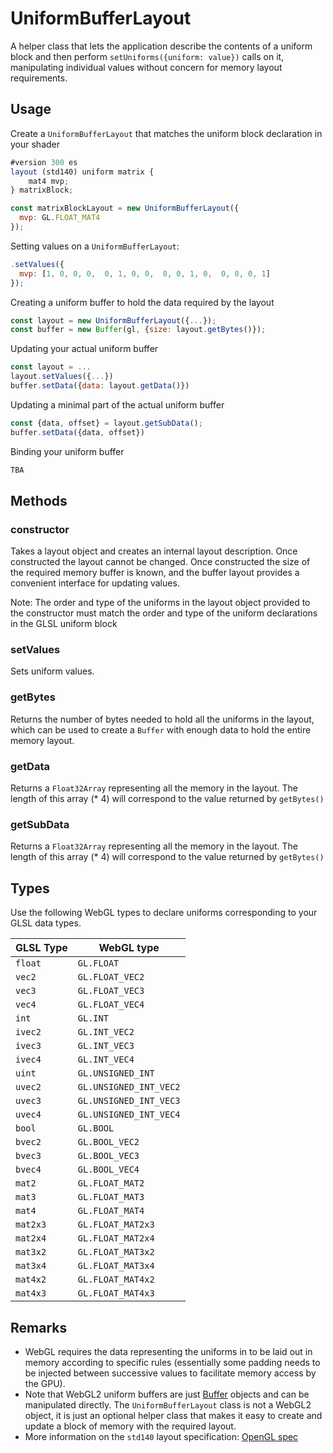# UniformBufferLayout

A helper class that lets the application describe the contents of a uniform block and then perform `setUniforms({uniform: value})` calls on it, manipulating individual values without concern for memory layout requirements.


## Usage

Create a `UniformBufferLayout` that matches the uniform block declaration in your shader

```js
#version 300 es
layout (std140) uniform matrix {
    mat4 mvp;
} matrixBlock;
```

```js
const matrixBlockLayout = new UniformBufferLayout({
  mvp: GL.FLOAT_MAT4
});
```

Setting values on a `UniformBufferLayout`:

```js
.setValues({
  mvp: [1, 0, 0, 0,  0, 1, 0, 0,  0, 0, 1, 0,  0, 0, 0, 1]
});
```

Creating a uniform buffer to hold the data required by the layout

```js
const layout = new UniformBufferLayout({...});
const buffer = new Buffer(gl, {size: layout.getBytes()});
```

Updating your actual uniform buffer

```js
const layout = ...
layout.setValues({...})
buffer.setData({data: layout.getData()})
```

Updating a minimal part of the actual uniform buffer

```js
const {data, offset} = layout.getSubData();
buffer.setData({data, offset})
```

Binding your uniform buffer

```js
TBA
```


## Methods

### constructor

Takes a layout object and creates an internal layout description. Once constructed the layout cannot be changed. Once constructed the size of the required memory buffer is known, and the buffer layout provides a convenient interface for updating values.

Note: The order and type of the uniforms in the layout object provided to the constructor must match the order and type of the uniform declarations in the GLSL uniform block


### setValues

Sets uniform values.


### getBytes

Returns the number of bytes needed to hold all the uniforms in the layout, which can be used to create a `Buffer` with enough data to hold the entire memory layout.


### getData

Returns a `Float32Array` representing all the memory in the layout. The length of this array (* 4) will correspond to the value returned by `getBytes()`


### getSubData

Returns a `Float32Array` representing all the memory in the layout. The length of this array (* 4) will correspond to the value returned by `getBytes()`


## Types

Use the following WebGL types to declare uniforms corresponding to your GLSL data types.

| GLSL Type | WebGL type |
| ---       | --- |
| `float`   | `GL.FLOAT` |
| `vec2`    | `GL.FLOAT_VEC2` |
| `vec3`    | `GL.FLOAT_VEC3` |
| `vec4`    | `GL.FLOAT_VEC4` |
| `int`     | `GL.INT` |
| `ivec2`   | `GL.INT_VEC2` |
| `ivec3`   | `GL.INT_VEC3` |
| `ivec4`   | `GL.INT_VEC4` |
| `uint`    | `GL.UNSIGNED_INT` |
| `uvec2`   | `GL.UNSIGNED_INT_VEC2` |
| `uvec3`   | `GL.UNSIGNED_INT_VEC3` |
| `uvec4`   | `GL.UNSIGNED_INT_VEC4` |
| `bool`    | `GL.BOOL` |
| `bvec2`   | `GL.BOOL_VEC2` |
| `bvec3`   | `GL.BOOL_VEC3` |
| `bvec4`   | `GL.BOOL_VEC4` |
| `mat2`    | `GL.FLOAT_MAT2` |
| `mat3`    | `GL.FLOAT_MAT3` |
| `mat4`    | `GL.FLOAT_MAT4` |
| `mat2x3`  | `GL.FLOAT_MAT2x3` |
| `mat2x4`  | `GL.FLOAT_MAT2x4` |
| `mat3x2`  | `GL.FLOAT_MAT3x2` |
| `mat3x4`  | `GL.FLOAT_MAT3x4` |
| `mat4x2`  | `GL.FLOAT_MAT4x2` |
| `mat4x3`  | `GL.FLOAT_MAT4x3` |


## Remarks

* WebGL requires the data representing the uniforms in to be laid out in memory according to specific rules (essentially some padding needs to be injected between successive values to facilitate memory access by the GPU).
* Note that WebGL2 uniform buffers are just [Buffer](/#/documentation/api-reference/buffer) objects and can be manipulated directly. The `UniformBufferLayout` class is not a WebGL2 object, it is just an optional helper class that makes it easy to create and update a block of memory with the required layout.
* More information on the `std140` layout specification: [OpenGL spec](https://khronos.org/registry/OpenGL/specs/gl/glspec45.core.pdf#page=137)
